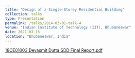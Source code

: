 ```yaml
---
title: "Design of a Single-Storey Residential Building"
collection: talks
type: Presentation
permalink: /talks/2014-03-01-talk-4
venue: "Indian Institute of Technology (IIT), Bhubaneswar"
date: 2021-03-15
location: "Bhubaneswar, India"
---
```

<!-- [Click here](https://drive.google.com/file/d/1hScXPZFUAvCuparn_aRtVZ8QQcc1ILso/view?usp=share_link) -->

[18CE01003 Devasmit Dutta SDD Final Report.pdf](https://github.com/DevasmitDutta/DevasmitDutta.github.io/files/13797202/18CE01003.Devasmit.Dutta.SDD.Final.Report.pdf)
